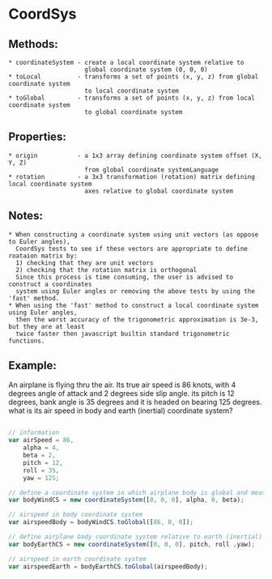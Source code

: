 # CoordSys

## Methods:
    * coordinateSystem - create a local coordinate system relative to
                         global coordinate system (0, 0, 0)
    * toLocal          - transforms a set of points (x, y, z) from global coordinate system
                         to local coordinate system
    * toGlobal         - transforms a set of points (x, y, z) from local coordinate system
                         to global coordinate system
## Properties:
    * origin           - a 1x3 array defining coordinate system offset (X, Y, Z)
                         from global coordinate systemLanguage
    * rotation         - a 3x3 transformation (rotation) matrix defining local coordinate system
                         axes relative to global coordinate system

## Notes:
    * When constructing a coordinate system using unit vectors (as oppose to Euler angles),
      CoordSys tests to see if these vectors are appropriate to define roataion matrix by:
      1) checking that they are unit vectors
      2) checking that the rotation matrix is orthogonal
      Since this process is time consuming, the user is advised to construct a coordinates
      system using Euler angles or removing the above tests by using the 'fast' method.
    * When using the 'fast' method to construct a local coordinate system using Euler angles,
      then the worst accuracy of the trigonometric approximation is 3e-3, but they are at least
      twice faster then javascript builtin standard trigonometric functions.


## Example:
An airplane is flying thru the air.
Its true air speed is 86 knots, with 4 degrees angle of attack and 2 degrees side slip angle.
its pitch is 12 degrees, bank angle is 35 degrees and it is headed on bearing 125 degrees.
what is its air speed in body and earth (inertial) coordinate system?

```javascript

// information
var airSpeed = 86,
    alpha = 4,
    beta = 2,
    pitch = 12,
    roll = 35,
    yaw = 125;

// define a coordinate system in which airplane body is global and measurements are local
var bodyWindCS = new coordinateSystem([0, 0, 0], alpha, 0, beta);

// airspeed in body coordinate system 
var airspeedBody = bodyWindCS.toGlobal([86, 0, 0]);

// define airplane body coordinate system relative to earth (inertial)
var bodyEarthCS = new coordinateSystem([0, 0, 0], pitch, roll ,yaw);

// airspeed in earth coordinate system
var airspeedEarth = bodyEarthCS.toGlobal(airspeedBody);
```
